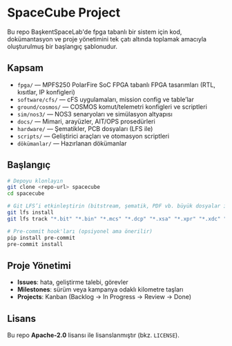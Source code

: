 # SpaceCube Project

Bu repo BaşkentSpaceLab'de fpga tabanlı bir sistem için kod, dokümantasyon ve proje yönetimini tek çatı altında toplamak amacıyla oluşturulmuş bir başlangıç şablonudur.

## Kapsam
- `fpga/` —  MPFS250 PolarFire SoC FPGA tabanlı FPGA tasarımları (RTL, kısıtlar, IP konfigleri)
- `software/cfs/` — cFS uygulamaları, mission config ve table’lar
- `ground/cosmos/` — COSMOS komut/telemetri konfigleri ve scriptleri
- `sim/nos3/` — NOS3 senaryoları ve simülasyon altyapısı
- `docs/` — Mimari, arayüzler, AIT/OPS prosedürleri
- `hardware/` — Şematikler, PCB dosyaları (LFS ile)
- `scripts/` — Geliştirici araçları ve otomasyon scriptleri
- `dökümanlar/` — Hazırlanan dökümanlar

## Başlangıç
```bash
# Depoyu klonlayın
git clone <repo-url> spacecube
cd spacecube

# Git LFS’i etkinleştirin (bitstream, şematik, PDF vb. büyük dosyalar için)
git lfs install
git lfs track "*.bit" "*.bin" "*.mcs" "*.dcp" "*.xsa" "*.xpr" "*.xdc" "*.pdf" "*.zip" "*.stl" "*.step" "*.brd" "*.sch" "*.kicad_pcb" "*.kicad_sch"

# Pre-commit hook'ları (opsiyonel ama önerilir)
pip install pre-commit
pre-commit install
```

## Proje Yönetimi
- **Issues**: hata, geliştirme talebi, görevler
- **Milestones**: sürüm veya kampanya odaklı kilometre taşları
- **Projects**: Kanban (Backlog → In Progress → Review → Done)

## Lisans
Bu repo **Apache-2.0** lisansı ile lisanslanmıştır (bkz. `LICENSE`).
